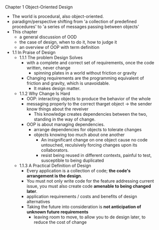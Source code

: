 Chapter 1 Object-Oriented Design
- The world is procedural, also object-oriented.
- paradigm/perspective shifting from 'a collection of predefined procedures' to 'a series of messages passing between objects'
- This chapter
   - a general discussion of OOD
   - the case of design, when to do it, how to judge it
   - an overview of OOP with term definition
- 1.1 In Praise of Design
   - 1.1.1 The problem Design Solves
      - with a complete and correct set of requirements, once the code written, never change
         - spinning plates in a world without friction or gravity
      - Changing requirements are the programming equivalent of friction and gravity, which is unavoidable.
         - It makes design matter.
   - 1.1.2 Why Change Is Hard
      - OOP: interacting objects to produce the behavior of the whole
      - messaging properly to the correct tharget object -> the sender know things about the reveiver
         - This knowledge creates dependencies between the two, standing in the way of change.
      - OOP is about managing dependencies.
         - arrange dependencies for objects to tolerate changes
         - objects knowing too much about one another
            - An insignificant change on one object cause no code untouched, reculsively forcing changes upon its collaborators.
            - resist being reused in different contexts, painful to test, susceptible to being duplicated
   - 1.1.3 A Practical Definition of Design
      - Every application is a collection of code; **the code's arrangement is the design**.
      - You must not only write code for the feature addressing current issue, you must also create code **amenable to being changed later**.
      - application requirements / costs and benefits of design alternatives
      - Taking the future into consideration is **not anticipation of unknown future requirements**
         - leaving room to move, to allow you to de design later, to reduce the cost of change
